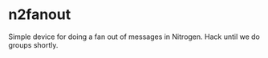# n2fanout
Simple device for doing a fan out of messages in Nitrogen. Hack until we do groups shortly. 
